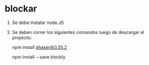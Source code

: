 # blockar

1. Se debe instalar node.JS

2. Se deben correr los siguientes comandos luego de descargar el proyecto:

    npm install phaser@3.55.2

    npm install --save blockly
